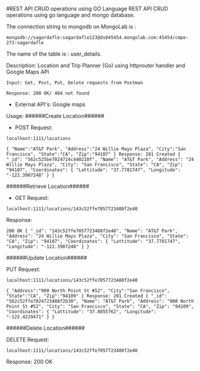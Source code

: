 #REST API CRUD operations using GO Language
REST API CRUD operations using go language and mongo database.

The connection string to mongodb on MongoLab is : 
```
mongodb://sagardafle:sagardafle123@ds045454.mongolab.com:45454/cmpe-273-sagardafle
```

The name of the table is : user_details.

Description: Location and Trip Planner (Go) using httprouter handler and Google Maps API
```
Input: Get, Post, Put, Delete requests from Postman
```
```
Response: 200 OK/ 404 not found
```
* External API's: Google maps

Usage:
######Create Location######

* POST Request:
```
localhost:1111/locations 
```
```
{ "Name":"AT&T Park", "Address":"24 Willie Mays Plaza", "City":"San Francisco", "State":"CA", "Zip":"94107" } Response: 201 Created { "_id": "562c525be7024724c440210f", "Name": "AT&T Park", "Address": "24 Willie Mays Plaza", "City": "San Francisco", "State": "CA", "Zip": "94107", "Coordinates": { "Lattitude": "37.7781747", "Longitude": "-122.3907248" } }
```
######Retrieve Location######

* GET Request:
```
localhost:1111/locations/143c52ffe7057723488f2e40
```
Response:
```
200 OK { "_id": "143c52ffe7057723488f2e40", "Name": "AT&T Park", "Address": "24 Willie Mays Plaza", "City": "San Francisco", "State": "CA", "Zip": "94107", "Coordinates": { "Lattitude": "37.7781747", "Longitude": "-122.3907248" } }
```
######Update Location######

PUT Request:
```
localhost:1111/locations/143c52ffe7057723488f2e40
```
```
{ "Address":"900 North Point St #52", "City":"San Francisco", "State":"CA", "Zip":"94109" } Response: 201 Created { "_id": "562c52ffe7024723488f2b30", "Name": "AT&T Park", "Address": "900 North Point St #52", "City": "San Francisco", "State": "CA", "Zip": "94109", "Coordinates": { "Lattitude": "37.8055762", "Longitude": "-122.4229471" } }
```

######Delete Location######

DELETE Request:
```
localhost:1111/locations/143c52ffe7057723488f2e40
```

Response: 200 OK

